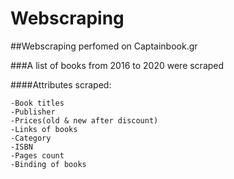 # Webscraping

##Webscraping perfomed on Captainbook.gr

###A list of books from 2016 to 2020 were scraped

####Attributes scraped:

    -Book titles
    -Publisher
    -Prices(old & new after discount)
    -Links of books
    -Category
    -ISBN
    -Pages count
    -Binding of books
